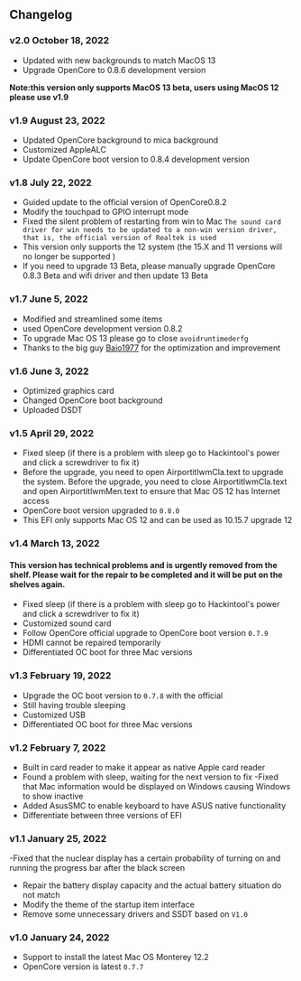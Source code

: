 ## Changelog

### v2.0 October 18, 2022
- Updated with new backgrounds to match MacOS 13
- Upgrade OpenCore to 0.8.6 development version

**Note:this version only supports MacOS 13 beta, users using MacOS 12 please use v1.9**

### v1.9 August 23, 2022
- Updated OpenCore background to mica background
- Customized AppleALC
- Update OpenCore boot version to 0.8.4 development version

### v1.8 July 22, 2022
- Guided update to the official version of OpenCore0.8.2
- Modify the touchpad to GPIO interrupt mode
- Fixed the silent problem of restarting from win to Mac `The sound card driver for win needs to be updated to a non-win version driver, that is, the official version of Realtek is used`
- This version only supports the 12 system (the 15.X and 11 versions will no longer be supported )
- If you need to upgrade 13 Beta, please manually upgrade OpenCore 0.8.3 Beta and wifi driver and then update 13 Beta

### v1.7 June 5, 2022
- Modified and streamlined some items
- used OpenCore development version 0.8.2
- To upgrade Mac OS 13 please go to close `avoidruntimederfg`
- Thanks to the big guy [Baio1977](https://github.com/Baio1977) for the optimization and improvement

### v1.6 June 3, 2022
- Optimized graphics card
- Changed OpenCore boot background
- Uploaded DSDT

### v1.5 April 29, 2022
- Fixed sleep (if there is a problem with sleep go to Hackintool's power and click a screwdriver to fix it)
- Before the upgrade, you need to open AirportitlwmCla.text to upgrade the system. Before the upgrade, you need to close AirportitlwmCla.text and open AirportitlwmMen.text to ensure that Mac OS 12 has Internet access
- OpenCore boot version upgraded to `0.8.0`
- This EFI only supports Mac OS 12 and can be used as 10.15.7 upgrade 12

### v1.4 March 13, 2022
#### This version has technical problems and is urgently removed from the shelf. Please wait for the repair to be completed and it will be put on the shelves again.
- Fixed sleep (if there is a problem with sleep go to Hackintool's power and click a screwdriver to fix it)
- Customized sound card
- Follow OpenCore official upgrade to OpenCore boot version `0.7.9`
- HDMI cannot be repaired temporarily
- Differentiated OC boot for three Mac versions

### v1.3 February 19, 2022
- Upgrade the OC boot version to `0.7.8` with the official
- Still having trouble sleeping
- Customized USB
- Differentiated OC boot for three Mac versions

### v1.2 February 7, 2022
- Built in card reader to make it appear as native Apple card reader
- Found a problem with sleep, waiting for the next version to fix
-Fixed that Mac information would be displayed on Windows causing Windows to show inactive
- Added AsusSMC to enable keyboard to have ASUS native functionality
- Differentiate between three versions of EFI

### v1.1 January 25, 2022
-Fixed that the nuclear display has a certain probability of turning on and running the progress bar after the black screen
- Repair the battery display capacity and the actual battery situation do not match
- Modify the theme of the startup item interface
- Remove some unnecessary drivers and SSDT based on `V1.0`

### v1.0 January 24, 2022
- Support to install the latest Mac OS Monterey 12.2
- OpenCore version is latest `0.7.7`
